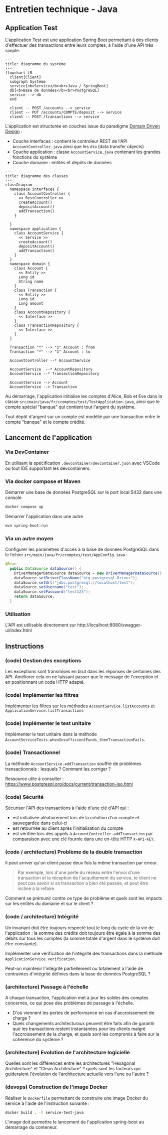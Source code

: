 # Entretien technique - Java

## Application Test

L'application Test est une application Spring Boot permettant à des clients d'effectuer des transactions entre leurs comptes, à l'aide d'une API très simple.

```mermaid
---
title: diagramme du système
---
flowchart LR
  client[Client]
  subgraph Système
  service[<b>Service</b><br>Java / SpringBoot]
  db[<b>Base de données</b><br>PostgreSQL]
  service --> db
  end

  client -- POST /accounts --> service
  client -- PUT /accounts/COMPTE/deposit --> service
  client -- POST /transactions --> service
```
L'application est structurée en couches issue du paradigme [Domain Driven Design](https://docs.abp.io/en/abp/4.2/Domain-Driven-Design-Implementation-Guide) : 

- Couche interfaces : contient le controleur REST de l'API `AccountController.java` ainsi que les `dto` (data transfer objects)
- Couche application : classe `AccountService.java` contenant les grandes fonctions du système 
- Couche domaine : entités et dépôts de données

```mermaid
---
title: diagramme des classes
---
classDiagram
  namespace interfaces {
    class AccountController {
      << RestController >>
      createAccount()
      depositAccount()
      addTransaction()
    }
    
  }
  namespace application {
    class AccountService {
      << Service >>
      createAccount()
      depositAccount()
      addTransaction()
    }
  }
  namespace domain {
    class Account {
      << Entity >>
      Long id
      String name
    }
    class Transaction {
      << Entity >>
      Long id
      Long amount
    }   
    class AccountRepository {
      << Interface >>
    }
    class TransactionRepository { 
      << Interface >> 
    }
  }
  
  Transaction "*" --> "1" Account : from
  Transaction "*" --> "1" Account : to

  AccountController --* AccountService

  AccountService  --* AccountRepository
  AccountService --* TransactionRepository

  AccountService --> Account
  AccountService --> Transaction

```

Au démarrage, l'application initialise les comptes d'Alice, Bob et Eve dans la classe `src/main/java/fr/ccomptes/test/TestApplication.java`, ainsi que le compte spécial "banque" qui contient tout l'argent du système.

Tout dépôt d'argent sur un compte est modélié par une transaction entre le compte "banque" et le compte crédité.

## Lancement de l'application

### Via DevContainer

En utilisant la spécification `.devcontainer/devcontainer.json` avec VSCode ou tout IDE supportant les devcontainers.

### Via docker compose et Maven

Démarrer une base de données PostgreSQL sur le port local 5432 dans une console

```bash
docker compose up 
```

Démarrer l'application dans une autre

```bash
mvn spring-boot:run
```

### Via un autre moyen

Configurer les paramètres d'accès à la base de données PostgreSQL dans le fichier `src/main/java/fr/ccomptes/test/AppConfig.java` : 

```java
@Bean
  public DataSource dataSource() {
    DriverManagerDataSource dataSource = new DriverManagerDataSource();
    dataSource.setDriverClassName("org.postgresql.Driver");
    dataSource.setUrl("jdbc:postgresql://localhost/test");
    dataSource.setUsername("test");
    dataSource.setPassword("test123");
    return dataSource;
  }
```

### Utilisation

L'API est utilisable directement sur http://localhost:8080/swagger-ui/index.html

## Instructions 

### (code) Gestion des exceptions

Les exceptions sont transmises en brut dans les réponses de certaines des API. Améliorer cela en ne laissant passer que le message de l'exception et en positionnant un code HTTP adapté.

### (code) Implémenter les filtres

Implémenter les filtres sur les méthodes `AccountService.listAccounts` et `ApplicationService.listTransactions`

### (code) Implémenter le test unitaire

Implémenter le test unitaire dans la méthode `AccountServiceTests.whenInsufficientFunds_thenTransactionFails`.

### (code) Transactionnel

La méthode `AccountService.addTransaction` souffre de problèmes transactionnels : lesquels ? Comment les corriger ?

Ressource utile à consulter : https://www.postgresql.org/docs/current/transaction-iso.html

### (code) Sécurité

Sécuriser l'API des transactions à l'aide d'une clé d'API qui :

- est initialisée aléatoirement lors de la création d'un compte et sauvegardée dans celui-ci
- est retournée au client après l'initialisation du compte
- est vérifiée lors des appels à `AccountController.addTransaction` par comparaison avec une clé fournie dans une en-tête HTTP `X-API-KEY`.

### (code / architecture) Problème de la double transaction

Il peut arriver qu'un client passe deux fois la même transaction par erreur.
> Par exemple, lors d'une perte du réseau entre l'envoi d'une transaction et la réception de l'acquittement du service, le client ne peut pas savoir si sa transaction a bien été passée, et peut être incliné à la refaire. 

Comment se prémunir contre ce type de problème et quels sont les impacts sur les entités du domaine et sur le client ?

### (code / architecture) Intégrité

Un invariant doit être toujours respecté tout le long du cycle de la vie de l'application : la somme des crédits doit toujours être égale à la somme des débits sur tous les comptes (la somme totale d'argent dans le système doit être constante).

Implémenter une vérification de l'intégrité des transactions dans la méthode `ApplicationService.verification`.

Peut-on maintenir l'intégrité partiellement ou totalement à l'aide de contraintes d'intégrité définies dans la base de données PostgreSQL ?

### (architecture) Passage à  l'échelle

A chaque transaction, l'application met à jour les soldes des comptes concernés, ce qui pose des problèmes de passage à l'échelle.

- D'où viennent les pertes de performance en cas d'accroissement de charge ?
- Quels changements architecturaux peuvent être faits afin de garantir que les transactions restent instantanées pour les clients malgré l'accroissement de la charge, et quels sont les compromis à faire sur la cohérence du système ?


### (architecture) Evolution de l'architecture logicielle

Quelles sont les différences entre les architectures "Hexagonal Architecture" et "Clean Architecture" ? quels sont les facteurs qui guideraient l'évolution de l'architecture actuelle vers l'une ou l'autre ?


### (devops) Construction de l'image Docker

Réaliser le `Dockerfile` permettant de construire une image Docker du service à l'aide de l'instruction suivante : 

```bash
docker build . -t service-test-java
```

L'image doit permettre le lancement de l'application spring-boot au démarrage du conteneur.